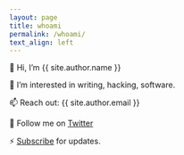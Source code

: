 ```yaml
---
layout: page
title: whoami
permalink: /whoami/
text_align: left
---
```


👋 Hi, I’m {{ site.author.name }}

🌱 I’m interested in writing, hacking, software.

📫 Reach out: {{ site.author.email }}

🐥 Follow me on [Twitter](https://x.com/OrbitalSpecies)

⚡ [Subscribe](/subscribe/) for updates.

